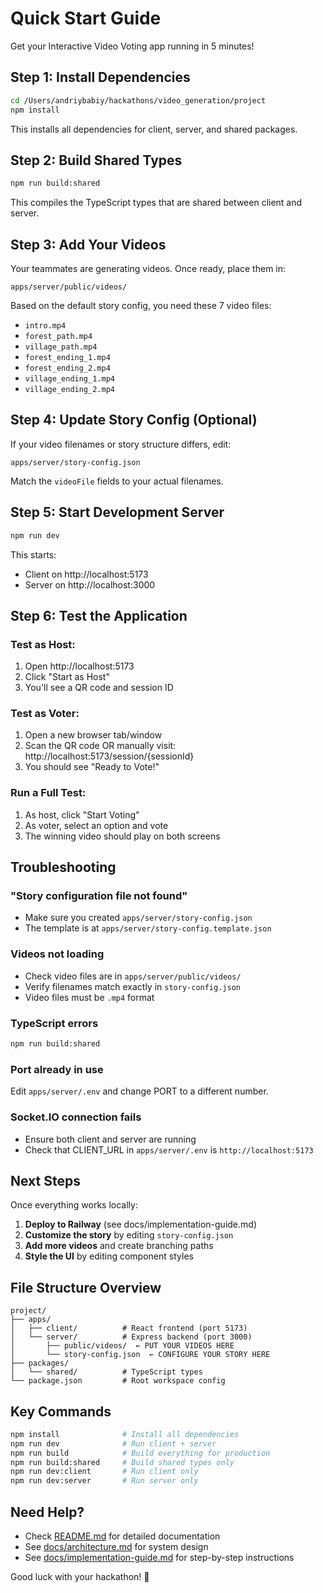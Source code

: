 # Quick Start Guide

Get your Interactive Video Voting app running in 5 minutes!

## Step 1: Install Dependencies

```bash
cd /Users/andriybabiy/hackathons/video_generation/project
npm install
```

This installs all dependencies for client, server, and shared packages.

## Step 2: Build Shared Types

```bash
npm run build:shared
```

This compiles the TypeScript types that are shared between client and server.

## Step 3: Add Your Videos

Your teammates are generating videos. Once ready, place them in:

```
apps/server/public/videos/
```

Based on the default story config, you need these 7 video files:
- `intro.mp4`
- `forest_path.mp4`
- `village_path.mp4`
- `forest_ending_1.mp4`
- `forest_ending_2.mp4`
- `village_ending_1.mp4`
- `village_ending_2.mp4`

## Step 4: Update Story Config (Optional)

If your video filenames or story structure differs, edit:
```
apps/server/story-config.json
```

Match the `videoFile` fields to your actual filenames.

## Step 5: Start Development Server

```bash
npm run dev
```

This starts:
- Client on http://localhost:5173
- Server on http://localhost:3000

## Step 6: Test the Application

### Test as Host:
1. Open http://localhost:5173
2. Click "Start as Host"
3. You'll see a QR code and session ID

### Test as Voter:
1. Open a new browser tab/window
2. Scan the QR code OR manually visit: http://localhost:5173/session/{sessionId}
3. You should see "Ready to Vote!"

### Run a Full Test:
1. As host, click "Start Voting"
2. As voter, select an option and vote
3. The winning video should play on both screens

## Troubleshooting

### "Story configuration file not found"
- Make sure you created `apps/server/story-config.json`
- The template is at `apps/server/story-config.template.json`

### Videos not loading
- Check video files are in `apps/server/public/videos/`
- Verify filenames match exactly in `story-config.json`
- Video files must be `.mp4` format

### TypeScript errors
```bash
npm run build:shared
```

### Port already in use
Edit `apps/server/.env` and change PORT to a different number.

### Socket.IO connection fails
- Ensure both client and server are running
- Check that CLIENT_URL in `apps/server/.env` is `http://localhost:5173`

## Next Steps

Once everything works locally:

1. **Deploy to Railway** (see docs/implementation-guide.md)
2. **Customize the story** by editing `story-config.json`
3. **Add more videos** and create branching paths
4. **Style the UI** by editing component styles

## File Structure Overview

```
project/
├── apps/
│   ├── client/          # React frontend (port 5173)
│   └── server/          # Express backend (port 3000)
│       ├── public/videos/  ← PUT YOUR VIDEOS HERE
│       └── story-config.json  ← CONFIGURE YOUR STORY HERE
├── packages/
│   └── shared/          # TypeScript types
└── package.json         # Root workspace config
```

## Key Commands

```bash
npm install              # Install all dependencies
npm run dev              # Run client + server
npm run build            # Build everything for production
npm run build:shared     # Build shared types only
npm run dev:client       # Run client only
npm run dev:server       # Run server only
```

## Need Help?

- Check [README.md](./README.md) for detailed documentation
- See [docs/architecture.md](../docs/architecture.md) for system design
- See [docs/implementation-guide.md](../docs/implementation-guide.md) for step-by-step instructions

Good luck with your hackathon! 🚀
